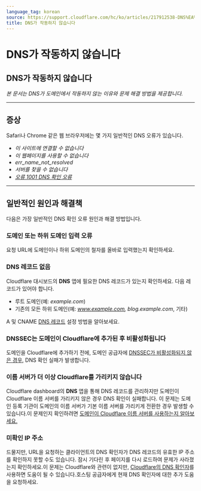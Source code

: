 ```yaml
---
language_tag: korean
source: https://support.cloudflare.com/hc/ko/articles/217912538-DNS%EA%B0%80-%EC%9E%91%EB%8F%99%ED%95%98%EC%A7%80-%EC%95%8A%EC%8A%B5%EB%8B%88%EB%8B%A4
title: DNS가 작동하지 않습니다
---
```


# DNS가 작동하지 않습니다

## DNS가 작동하지 않습니다

_본 문서는 DNS가 도메인에서 작동하지 않는 이유와 문제 해결 방법을 제공합니다._

___

## 증상

Safari나 Chrome 같은 웹 브라우저에는 몇 가지 일반적인 DNS 오류가 있습니다.

-   _이 사이트에 연결할 수 없습니다_
-   _이 웹페이지를 사용할 수 없습니다_
-   _err\_name\_not\_resolved_
-   _서버를 찾을 수 없습니다_
-   [_오류 1001 DNS 확인 오류_](https://support.cloudflare.com/hc/articles/360029779472#error1001)

___

## 일반적인 원인과 해결책

다음은 가장 일반적인 DNS 확인 오류 원인과 해결 방법입니다.

### 도메인 또는 하위 도메인 입력 오류

요청 URL에 도메인이나 하위 도메인의 철자를 올바로 입력했는지 확인하세요.

### DNS 레코드 없음

Cloudflare 대시보드의 **DNS** 앱에 필요한 DNS 레코드가 있는지 확인하세요. 다음 레코드가 있어야 합니다.

-   루트 도메인(예: _example.com_)
-   기존의 모든 하위 도메인(예: _www.example.com, blog.example.com_, 기타)

A 및 CNAME [DNS 레코드](https://developers.cloudflare.com/dns/manage-dns-records/how-to/create-dns-records) 설정 방법을 알아보세요.

### DNSSEC는 도메인이 Cloudflare에 추가된 후 비활성화됩니다

도메인을 Cloudflare에 추가하기 전에, 도메인 공급자에 [DNSSEC가 비활성화되지 않은 경우](https://support.cloudflare.com/hc/articles/205359838#h_94453043811540417238269), DNS 확인 실패가 발생합니다.

### 이름 서버가 더 이상 Cloudflare를 가리키지 않습니다

Cloudflare dashboard의 **DNS** 앱을 통해 DNS 레코드를 관리하지만 도메인이 Cloudflare 이름 서버를 가리키지 않은 경우 DNS 확인이 실패합니다. 이 문제는 도메인 등록 기관이 도메인의 이름 서버가 기본 이름 서버를 가리키게 전환한 경우 발생할 수 있습니다.이 문제인지 확인하려면 [도메인이 Cloudflare 이름 서버를 사용하는지 알아보세요.](https://support.cloudflare.com/hc/articles/4426809598605)

### 미확인 IP 주소

드물지만, URL을 요청하는 클라이언트의 DNS 확인자가 DNS 레코드의 유효한 IP 주소를 확인하지 못할 수도 있습니다. 잠시 기다린 후 페이지를 다시 로드하여 문제가 사라졌는지 확인하세요.이 문제는 Cloudflare와 관련이 없지만, [Cloudflare의 DNS 확인자](https://developers.cloudflare.com/1.1.1.1/setting-up-1.1.1.1/)를 사용하면 도움이 될 수 있습니다.호스팅 공급자에게 현재 DNS 확인자에 대한 추가 도움을 요청하세요.
